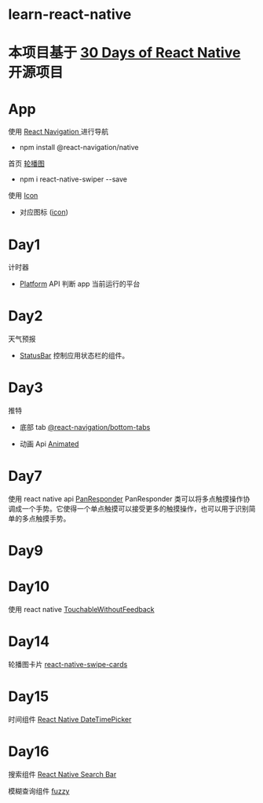 # learn-react-native

# 本项目基于 [30 Days of React Native](https://github.com/fangwei716/30-days-of-react-native) 开源项目

# App

使用 [React Navigation ](https://reactnavigation.org/docs/getting-started) 进行导航

- npm install @react-navigation/native

首页 [轮播图](https://github.com/leecade/react-native-swiper)

- npm i react-native-swiper --save

使用 [Icon](https://github.com/oblador/react-native-vector-icons)

- 对应图标 ([icon](https://oblador.github.io/react-native-vector-icons/))

# Day1

计时器

- [Platform](https://www.reactnative.cn/docs/platform) API 判断 app 当前运行的平台

# Day2

天气预报

- [StatusBar](https://www.reactnative.cn/docs/statusbar) 控制应用状态栏的组件。

# Day3

推特

- 底部 tab [@react-navigation/bottom-tabs](https://blog.csdn.net/isKelel/article/details/123142013)

- 动画 Api [Animated](https://www.reactnative.cn/docs/animated)

# Day7

使用 react native api [PanResponder](https://www.reactnative.cn/docs/panresponder)
PanResponder 类可以将多点触摸操作协调成一个手势。它使得一个单点触摸可以接受更多的触摸操作，也可以用于识别简单的多点触摸手势。

# Day9

# Day10

使用 react native [TouchableWithoutFeedback](https://www.reactnative.cn/docs/touchablewithoutfeedback)

# Day14

轮播图卡片 [react-native-swipe-cards](https://github.com/tarasvakulka/react-native-cards-swipe)

# Day15

时间组件 [React Native DateTimePicker](https://github.com/react-native-datetimepicker/datetimepicker)

# Day16

搜索组件 [React Native Search Bar](https://github.com/umhan35/react-native-search-bar)

模糊查询组件 [fuzzy](https://github.com/mattyork/fuzzy)
